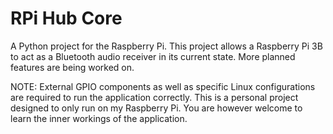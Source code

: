 # RPi Hub Core

A Python project for the Raspberry Pi. This project allows a Raspberry Pi 3B to act as a Bluetooth audio receiver in its current state. More planned features are being worked on.

NOTE: External GPIO components as well as specific Linux configurations are required to run the application correctly. This is a personal project designed to only run on my Raspberry Pi. You are however welcome to learn the inner workings of the application.
